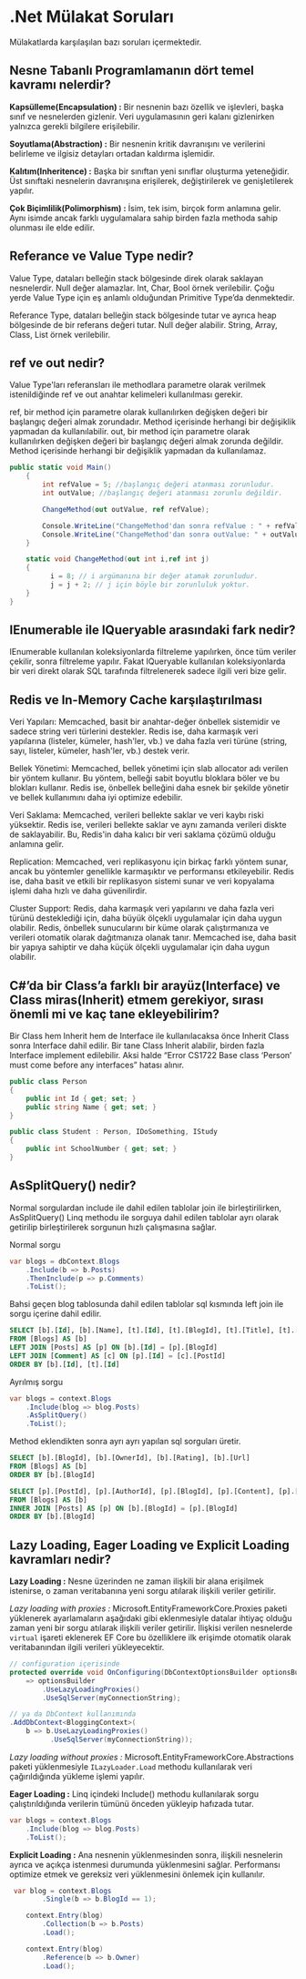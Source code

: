 # .Net Mülakat Soruları

Mülakatlarda karşılaşılan bazı soruları içermektedir.

## Nesne Tabanlı Programlamanın dört temel kavramı nelerdir?

**Kapsülleme(Encapsulation) :** Bir nesnenin bazı özellik ve işlevleri, başka sınıf ve nesnelerden gizlenir. Veri uygulamasının geri kalanı gizlenirken yalnızca gerekli bilgilere erişilebilir.

**Soyutlama(Abstraction) :** Bir nesnenin kritik davranışını ve verilerini belirleme ve ilgisiz detayları ortadan kaldırma işlemidir.

**Kalıtım(Inheritence) :** Başka bir sınıftan yeni sınıflar oluşturma yeteneğidir. Üst sınıftaki nesnelerin davranışına erişilerek, değiştirilerek ve genişletilerek yapılır.

**Çok Biçimlilik(Polimorphism) :** İsim, tek isim, birçok form anlamına gelir. Aynı isimde ancak farklı uygulamalara sahip birden fazla methoda sahip olunması ile elde edilir.

## Referance ve Value Type nedir?

Value Type, dataları belleğin stack bölgesinde direk olarak saklayan nesnelerdir. Null değer alamazlar. Int, Char, Bool örnek verilebilir. Çoğu yerde Value Type için eş anlamlı olduğundan Primitive Type’da denmektedir.

Referance Type, dataları belleğin stack bölgesinde tutar ve ayrıca heap bölgesinde de bir referans değeri tutar. Null değer alabilir. String, Array, Class, List örnek verilebilir.

## ref ve out nedir?

Value Type'ları referansları ile methodlara parametre olarak verilmek istenildiğinde ref ve out anahtar kelimeleri kullanılması gerekir.

ref, bir method için parametre olarak kullanılırken değişken değeri bir başlangıç değeri almak zorundadır. Method içerisinde herhangi bir değişiklik yapmadan da kullanılabilir.
out, bir method için parametre olarak kullanılırken değişken değeri bir başlangıç değeri almak zorunda değildir. Method içerisinde herhangi bir değişiklik yapmadan da kullanılamaz.

```c#
public static void Main()
    {
        int refValue = 5; //başlangıç değeri atanması zorunludur.
        int outValue; //başlangıç değeri atanması zorunlu değildir.

        ChangeMethod(out outValue, ref refValue);

        Console.WriteLine("ChangeMethod'dan sonra refValue : " + refValue); //Output 7
        Console.WriteLine("ChangeMethod'dan sonra outValue: " + outValue); //Output 8
    }

    static void ChangeMethod(out int i,ref int j)
    {
          i = 8; // i argümanına bir değer atamak zorunludur.
          j = j + 2; // j için böyle bir zorunluluk yoktur.
    }
}
```

## IEnumerable ile IQueryable arasındaki fark nedir?

IEnumerable kullanılan koleksiyonlarda filtreleme yapılırken, önce tüm veriler çekilir, sonra filtreleme yapılır. Fakat IQueryable kullanılan koleksiyonlarda bir veri direkt olarak SQL tarafında filtrelenerek sadece ilgili veri bize gelir.

## Redis ve In-Memory Cache karşılaştırılması

Veri Yapıları: Memcached, basit bir anahtar-değer önbellek sistemidir ve sadece string veri türlerini destekler. Redis ise, daha karmaşık veri yapılarına (listeler, kümeler, hash'ler, vb.) ve daha fazla veri türüne (string, sayı, listeler, kümeler, hash'ler, vb.) destek verir.

Bellek Yönetimi: Memcached, bellek yönetimi için slab allocator adı verilen bir yöntem kullanır. Bu yöntem, belleği sabit boyutlu bloklara böler ve bu blokları kullanır. Redis ise, önbellek belleğini daha esnek bir şekilde yönetir ve bellek kullanımını daha iyi optimize edebilir.

Veri Saklama: Memcached, verileri bellekte saklar ve veri kaybı riski yüksektir. Redis ise, verileri bellekte saklar ve aynı zamanda verileri diskte de saklayabilir. Bu, Redis'in daha kalıcı bir veri saklama çözümü olduğu anlamına gelir.

Replication: Memcached, veri replikasyonu için birkaç farklı yöntem sunar, ancak bu yöntemler genellikle karmaşıktır ve performansı etkileyebilir. Redis ise, daha basit ve etkili bir replikasyon sistemi sunar ve veri kopyalama işlemi daha hızlı ve daha güvenilirdir.

Cluster Support: Redis, daha karmaşık veri yapılarını ve daha fazla veri türünü desteklediği için, daha büyük ölçekli uygulamalar için daha uygun olabilir. Redis, önbellek sunucularını bir küme olarak çalıştırmanıza ve verileri otomatik olarak dağıtmanıza olanak tanır. Memcached ise, daha basit bir yapıya sahiptir ve daha küçük ölçekli uygulamalar için daha uygun olabilir.

## C#’da bir Class’a farklı bir arayüz(Interface) ve Class miras(Inherit) etmem gerekiyor, sırası önemli mi ve kaç tane ekleyebilirim?

Bir Class hem Inherit hem de Interface ile kullanılacaksa önce Inherit Class sonra Interface dahil edilir. Bir tane Class Inherit alabilir, birden fazla Interface implement edilebilir. Aksi halde “Error CS1722 Base class ‘Person’ must come before any interfaces” hatası alınır.

```c#
public class Person
{
    public int Id { get; set; }
    public string Name { get; set; }
}

public class Student : Person, IDoSomething, IStudy
{
    public int SchoolNumber { get; set; }
}
```

## AsSplitQuery() nedir?

Normal sorgulardan include ile dahil edilen tablolar join ile birleştirilirken, AsSplitQuery() Linq methodu ile sorguya dahil edilen tablolar ayrı olarak getirilip birleştirilerek sorgunun hızlı çalışmasına sağlar.

Normal sorgu

```c#
var blogs = dbContext.Blogs
    .Include(b => b.Posts)
    .ThenInclude(p => p.Comments)
    .ToList();
```

Bahsi geçen blog tablosunda dahil edilen tablolar sql kısmında left join ile sorgu içerine dahil edilir.

```sql
SELECT [b].[Id], [b].[Name], [t].[Id], [t].[BlogId], [t].[Title], [t].[Id0], [t].[Content], [t].[PostId]
FROM [Blogs] AS [b]
LEFT JOIN [Posts] AS [p] ON [b].[Id] = [p].[BlogId]
LEFT JOIN [Comment] AS [c] ON [p].[Id] = [c].[PostId]
ORDER BY [b].[Id], [t].[Id]
```

Ayrılmış sorgu

```c#
var blogs = context.Blogs
    .Include(blog => blog.Posts)
    .AsSplitQuery()
    .ToList();
```

Method eklendikten sonra ayrı ayrı yapılan sql sorguları üretir.

```sql
SELECT [b].[BlogId], [b].[OwnerId], [b].[Rating], [b].[Url]
FROM [Blogs] AS [b]
ORDER BY [b].[BlogId]

SELECT [p].[PostId], [p].[AuthorId], [p].[BlogId], [p].[Content], [p].[Rating], [p].[Title], [b].[BlogId]
FROM [Blogs] AS [b]
INNER JOIN [Posts] AS [p] ON [b].[BlogId] = [p].[BlogId]
ORDER BY [b].[BlogId]
```

## Lazy Loading, Eager Loading ve Explicit Loading kavramları nedir?

**Lazy Loading :** Nesne üzerinden ne zaman ilişkili bir alana erişilmek istenirse, o zaman veritabanına yeni sorgu atılarak ilişkili veriler getirilir.

_Lazy loading with proxies :_ Microsoft.EntityFrameworkCore.Proxies paketi yüklenerek ayarlamaların aşağıdaki gibi eklenmesiyle datalar ihtiyaç olduğu zaman yeni bir sorgu atılarak ilişkili veriler getirilir. İlişkisi verilen nesnelerde `virtual` işareti eklenerek EF Core bu özelliklere ilk erişimde otomatik olarak veritabanından ilgili verileri yükleyecektir.

```c#
// configuration içerisinde
protected override void OnConfiguring(DbContextOptionsBuilder optionsBuilder)
    => optionsBuilder
        .UseLazyLoadingProxies()
        .UseSqlServer(myConnectionString);

// ya da DbContext kullanımında
.AddDbContext<BloggingContext>(
    b => b.UseLazyLoadingProxies()
          .UseSqlServer(myConnectionString));
```

_Lazy loading without proxies :_ Microsoft.EntityFrameworkCore.Abstractions paketi yüklenmesiyle `ILazyLoader.Load` methodu kullanılarak veri çağırıldığında yükleme işlemi yapılır.

**Eager Loading :** Linq içindeki Include() methodu kullanılarak sorgu çalıştırıldığında verilerin tümünü önceden yükleyip hafızada tutar.

```c#
var blogs = context.Blogs
    .Include(blog => blog.Posts)
    .ToList();
```

**Explicit Loading :** Ana nesnenin yüklenmesinden sonra, ilişkili nesnelerin ayrıca ve açıkça istenmesi durumunda yüklenmesini sağlar. Performansı optimize etmek ve gereksiz veri yüklenmesini önlemek için kullanılır.

```c#
 var blog = context.Blogs
        .Single(b => b.BlogId == 1);

    context.Entry(blog)
        .Collection(b => b.Posts)
        .Load();

    context.Entry(blog)
        .Reference(b => b.Owner)
        .Load();
```

